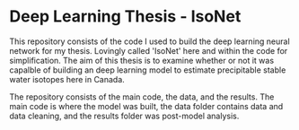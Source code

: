 Deep Learning Thesis - IsoNet
==============================
This repository consists of the code I used to build the deep learning neural network for my thesis. Lovingly called 'IsoNet' here and within the code for simplification. The aim of this thesis is to examine whether or not it was capalble of building an deep learning model to estimate precipitable stable water isotopes here in Canada. 

The repository consists of the main code, the data, and the results. The main code is where the model was built, the data folder contains data and data cleaning, and the results folder was post-model analysis.
